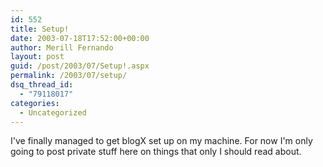 ```yaml
---
id: 552
title: Setup!
date: 2003-07-18T17:52:00+00:00
author: Merill Fernando
layout: post
guid: /post/2003/07/Setup!.aspx
permalink: /2003/07/setup/
dsq_thread_id:
  - "79118017"
categories:
  - Uncategorized
---
```

<body xmlns="http://www.w3.org/1999/xhtml">
    <p>
        I've finally managed to get blogX set up on my machine. For now I'm only going to
        post private stuff here on things that only I should read about.
    </p>
</body>